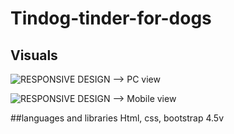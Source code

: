 # Tindog-tinder-for-dogs

## Visuals
![RESPONSIVE DESIGN --> PC view](https://raw.githubusercontent.com/Sakshi-ashe/Tindog-tinder-for-dogs/main/TinDog-Start-master/TinDog-Start-master/tinder1.gif)

![RESPONSIVE DESIGN --> Mobile view]()

##languages and libraries 
Html, css, bootstrap 4.5v 


